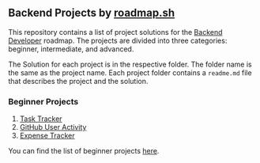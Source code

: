 ## Backend Projects by [roadmap.sh](https://roadmap.sh)

This repository contains a list of project solutions for the [Backend Developer](https://roadmap.sh/backend) roadmap. The projects are divided into three categories: beginner, intermediate, and advanced.

The Solution for each project is in the respective folder. The folder name is the same as the project name. Each project folder contains a `readme.md` file that describes the project and the solution.

### Beginner Projects

1. [Task Tracker](https://roadmap.sh/projects/task-tracker)
2. [GitHub User Activity](https://roadmap.sh/projects/github-user-activity)
3. [Expense Tracker](https://roadmap.sh/projects/expense-tracker)

You can find the list of beginner projects [here](https://roadmap.sh/backend/projects?difficulty=beginner).
